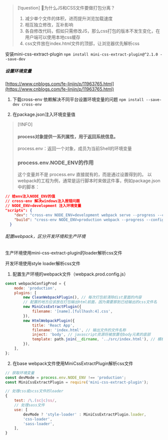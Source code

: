  >[!question] 💭为什么JS和CSS文件要做打包分离？
 >1.  减少单个文件的体积，进而提升浏览加载速度
 >2.  相互独立修改，互补影响
 >	1. 各自修改代码，假如只需修改JS，那么css打包的版本不发生变化，在用户端可以使用本地css缓存
 >3.  css文件放在index.html文件的顶部，让浏览器优先解析css


安装mini-css-extract-plugin
`npm install mini-css-extract-plugin@^2.1.0 --save-dev`

##### 设置环境变量

[https://www.cnblogs.com/fe-linjin/p/11963765.html](https://www.cnblogs.com/fe-linjin/p/11963765.html)

1. 下载cross-env 依赖解决不同平台设置环境变量的问题
`npm install --save-dev cross-env`

2. 在package.json注入环境变量值
>[!INFO]
>#### process对象提供一系列属性，用于返回系统信息。
>process.env：返回一个对象，成员为当前Shell的环境变量
>### process.env.NODE_ENV的作用
>这个变量并不是 process.env 直接就有的，而是通过设置得到的。
>以webpack的工程为例，通常是运行脚本时来做这件事，例如package.json中的脚本：

```JSON
// 给env注入NODE_ENV的值
// cross-env 解决windows注入报错问题
// NODE_ENV=development 注入环境变量
"scripts": {
    "dev": "cross-env NODE_ENV=development webpack serve --progress --config config/webpack.dev.config.js",
    "build": "cross-env NODE_ENV=production webpack --progress --config config/webpack.prod.config.js"
  }
```


###### 配置webpack，区分开发环境和生产环境

生产环境使用mini-css-extract-plugin的loader解析css文件

开发环境使用style loader解析css文件

1.  配置生产环境的webpack文件（webpack.prod.config.js）

```js
const webpackConfigProd = {
    mode: 'production',
    plugins: [
        new CleanWebpackPlugin(), // 每次打包前清除dist里面的内容
        // 配置的地方应该放在打包输出html前面，因为需要那到已经输出的css文件名
        new MiniCssExtractPlugin({
            filename: '[name].[fullhash:4].css',
        }),
        new HtmlWebpackPlugin({
            title: 'React App',
            filename: 'index.html', // 输出文件的文件名称
            inject: 'body', // javascript资源将被放置在body元素的底部
            template: path.join(__dirname, '../src/index.html'), // 模板的Webpack相对路径或绝对路径
        }),
    ],
};
```

2.  在base webpack文件使用MiniCssExtractPlugin解析css文件
```js
// 获取环境变量
const devMode = process.env.NODE_ENV !== 'production';
const MiniCssExtractPlugin = require('mini-css-extract-plugin');

// 处理css或scss文件的loader
{
    test: /\.(sc|c)ss/,
    // 处理sass文件
    use: [
        devMode ? 'style-loader' : MiniCssExtractPlugin.loader,
        'css-loader',
        'sass-loader',
    ],
}
```
